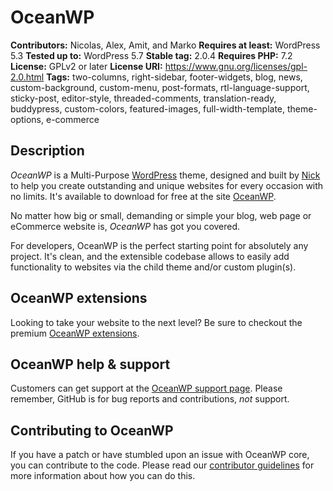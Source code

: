 # OceanWP

**Contributors:** Nicolas, Alex, Amit, and Marko
**Requires at least:** WordPress 5.3
**Tested up to:** WordPress 5.7
**Stable tag:** 2.0.4
**Requires PHP:** 7.2
**License:** GPLv2 or later
**License URI:** https://www.gnu.org/licenses/gpl-2.0.html
**Tags:** two-columns, right-sidebar, footer-widgets, blog, news, custom-background, custom-menu, post-formats, rtl-language-support, sticky-post, editor-style, threaded-comments, translation-ready, buddypress, custom-colors, featured-images, full-width-template, theme-options, e-commerce

## Description
*OceanWP* is a Multi-Purpose [WordPress](https://wordpress.org) theme, designed and built by [Nick](https://oceanwp.org/) to help you create outstanding and unique websites for every occasion with no limits. It's available to download for free at the site [OceanWP](https://oceanwp.org/).

No matter how big or small, demanding or simple your blog, web page or eCommerce website is, *OceanWP* has got you covered.

For developers, OceanWP is the perfect starting point for absolutely any project. It's clean, and the extensible codebase allows to easily add functionality to websites via the child theme and/or custom plugin(s).

## OceanWP extensions
Looking to take your website to the next level? Be sure to checkout the premium [OceanWP extensions](https://oceanwp.org/extensions/).

## OceanWP help & support
Customers can get support at the [OceanWP support page](https://oceanwp.org/support/). Please remember, GitHub is for bug reports and contributions, _not_ support.

## Contributing to OceanWP
If you have a patch or have stumbled upon an issue with OceanWP core, you can contribute to the code. Please read our [contributor guidelines](https://github.com/oceanwp/oceanwp/blob/master/CONTRIBUTING.md) for more information about how you can do this.